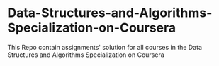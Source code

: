 # Data-Structures-and-Algorithms-Specialization-on-Coursera
This Repo contain assignments' solution for all courses in the Data Structures and Algorithms Specialization on Coursera
